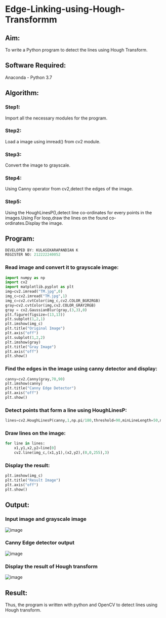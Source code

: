# Edge-Linking-using-Hough-Transformm
## Aim:
To write a Python program to detect the lines using Hough Transform.

## Software Required:
Anaconda - Python 3.7

## Algorithm:
### Step1:

Import all the necessary modules for the program.
### Step2:

Load a image using imread() from cv2 module.
### Step3:

Convert the image to grayscale.
### Step4:

Using Canny operator from cv2,detect the edges of the image.
### Step5:

Using the HoughLinesP(),detect line co-ordinates for every points in the images.Using For loop,draw the lines on the found co-ordinates.Display the image.
## Program:
```py
DEVELOPED BY: KULASEKARAPANDIAN K
REGISTER NO: 212222240052
```

### Read image and convert it to grayscale image:
```py
import numpy as np
import cv2
import matplotlib.pyplot as plt
img=cv2.imread("TM.jpg",0)
img_c=cv2.imread("TM.jpg",1)
img_c=cv2.cvtColor(img_c,cv2.COLOR_BGR2RGB)
gray=cv2.cvtColor(img,cv2.COLOR_GRAY2RGB)
gray = cv2.GaussianBlur(gray,(3,3),0)
plt.figure(figsize=(13,13))
plt.subplot(1,2,1)
plt.imshow(img_c)
plt.title("Original Image")
plt.axis("off")
plt.subplot(1,2,2)
plt.imshow(gray)
plt.title("Gray Image")
plt.axis("off")
plt.show()
```

### Find the edges in the image using canny detector and display:
```py
canny=cv2.Canny(gray,70,90)
plt.imshow(canny)
plt.title("Canny Edge Detector")
plt.axis("off")
plt.show()
```

### Detect points that form a line using HoughLinesP:
```py
lines=cv2.HoughLinesP(canny,1,np.pi/180,threshold=90,minLineLength=50,maxLineGap=90)
```

### Draw lines on the image:
```py
for line in lines:
    x1,y1,x2,y2=line[0]
    cv2.line(img_c,(x1,y1),(x2,y2),(0,0,255),3)
```

### Display the result:
```py
plt.imshow(img_c)
plt.title("Result Image")
plt.axis("off")
plt.show()
```


## Output:

### Input image and grayscale image
![image](https://github.com/shalini-venkatesan/Edge-Linking-using-Hough-Transformm/assets/118720291/358daa3a-ee7c-4695-8f47-fc692c072492)

### Canny Edge detector output
![image](https://github.com/shalini-venkatesan/Edge-Linking-using-Hough-Transformm/assets/118720291/ffb684ef-0c2e-487d-ac8d-c20e7cfdbb0c)

### Display the result of Hough transform
![image](https://github.com/shalini-venkatesan/Edge-Linking-using-Hough-Transformm/assets/118720291/9a343afa-c421-4fe8-ab60-2ee155ab135e)

## Result:
Thus, the program is written with python and OpenCV to detect lines using Hough transform.
